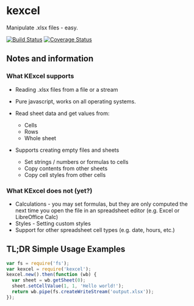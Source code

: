 ﻿# kexcel

Manipulate .xlsx files - easy.

[![Build Status](https://travis-ci.org/KeeTraxx/kexcel.svg?branch=master)](https://travis-ci.org/KeeTraxx/kexcel) 
[![Coverage Status](https://coveralls.io/repos/KeeTraxx/kexcel/badge.svg?branch=master&service=github)](https://coveralls.io/github/KeeTraxx/kexcel?branch=3.0)

## Notes and information

### What KExcel supports
 * Reading .xlsx files from a file or a stream
 * Pure javascript, works on all operating systems.
 * Read sheet data and get values from:
   * Cells
   * Rows
   * Whole sheet
   
 * Supports creating empty files and sheets
   * Set strings / numbers or formulas to cells
   * Copy contents from other sheets
   * Copy cell styles from other cells
   
### What KExcel does not (yet?)
 * Calculations - you may set formulas, but they are only computed the next time you open the file in an spreadsheet editor (e.g. Excel or LibreOffice Calc)
 * Styles -  Setting custom styles
 * Support for other spreadsheet cell types (e.g. date, hours, etc.) 

## TL;DR Simple Usage Examples
````javascript
var fs = require('fs');
var kexcel = require('kexcel');
kexcel.new().then(function (wb) {
  var sheet = wb.getSheet(0);
  sheet.setCellValue(1, 1, 'Hello world!');
  return wb.pipe(fs.createWriteStream('output.xlsx'));
});
````